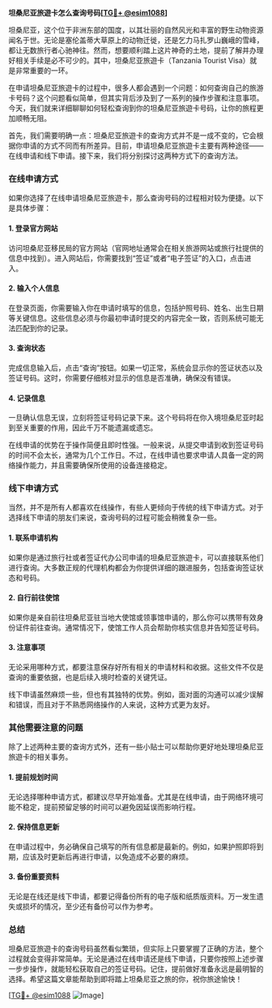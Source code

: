 **坦桑尼亚旅遊卡怎么查询号码[[TG💪+ @esim1088](https://t.me/s/esim1088)]**

坦桑尼亚，这个位于非洲东部的国度，以其壮丽的自然风光和丰富的野生动物资源闻名于世。无论是塞伦盖蒂大草原上的动物迁徙，还是乞力马扎罗山巍峨的雪峰，都让无数旅行者心驰神往。然而，想要顺利踏上这片神奇的土地，提前了解并办理好相关手续是必不可少的。其中，坦桑尼亚旅遊卡（Tanzania Tourist Visa）就是非常重要的一环。

在申请坦桑尼亚旅遊卡的过程中，很多人都会遇到一个问题：如何查询自己的旅游卡号码？这个问题看似简单，但其实背后涉及到了一系列的操作步骤和注意事项。今天，我们就来详细聊聊如何轻松查询到你的坦桑尼亚旅遊卡号码，让你的旅程更加顺畅无阻。

首先，我们需要明确一点：坦桑尼亚旅遊卡的查询方式并不是一成不变的，它会根据你申请的方式不同而有所差异。目前，申请坦桑尼亚旅遊卡主要有两种途径——在线申请和线下申请。接下来，我们将分别探讨这两种方式下的查询方法。

### **在线申请方式**

如果你选择了在线申请坦桑尼亚旅遊卡，那么查询号码的过程相对较为便捷。以下是具体步骤：

#### **1. 登录官方网站**
访问坦桑尼亚移民局的官方网站（官网地址通常会在相关旅游网站或旅行社提供的信息中找到）。进入网站后，你需要找到“签证”或者“电子签证”的入口，点击进入。

#### **2. 输入个人信息**
在登录页面，你需要输入你在申请时填写的信息，包括护照号码、姓名、出生日期等关键信息。这些信息必须与你最初申请时提交的内容完全一致，否则系统可能无法匹配到你的记录。

#### **3. 查询状态**
完成信息输入后，点击“查询”按钮。如果一切正常，系统会显示你的签证状态以及签证号码。这时，你需要仔细核对显示的信息是否准确，确保没有错误。

#### **4. 记录信息**
一旦确认信息无误，立刻将签证号码记录下来。这个号码将在你入境坦桑尼亚时起到至关重要的作用，因此千万不能遗漏或遗忘。

在线申请的优势在于操作简便且即时性强。一般来说，从提交申请到收到签证号码的时间不会太长，通常为几个工作日。不过，在线申请也要求申请人具备一定的网络操作能力，并且需要确保所使用的设备连接稳定。

### **线下申请方式**

当然，并不是所有人都喜欢在线操作，有些人更倾向于传统的线下申请方式。对于选择线下申请的朋友们来说，查询号码的过程可能会稍微复杂一些。

#### **1. 联系申请机构**
如果你是通过旅行社或者签证代办公司申请的坦桑尼亚旅遊卡，可以直接联系他们进行查询。大多数正规的代理机构都会为你提供详细的跟进服务，包括查询签证状态和号码。

#### **2. 自行前往使馆**
如果你是亲自前往坦桑尼亚驻当地大使馆或领事馆申请的，那么你可以携带有效身份证件前往查询。通常情况下，使馆工作人员会帮助你核实信息并告知签证号码。

#### **3. 注意事项**
无论采用哪种方式，都要注意保存好所有相关的申请材料和收据。这些文件不仅是查询的重要依据，也是后续入境时检查的关键凭证。

线下申请虽然麻烦一些，但也有其独特的优势。例如，面对面的沟通可以减少误解和错误，而且对于不熟悉网络操作的人来说，这种方式更为友好。

### **其他需要注意的问题**

除了上述两种主要的查询方式外，还有一些小贴士可以帮助你更好地处理坦桑尼亚旅遊卡的相关事务。

#### **1. 提前规划时间**
无论选择哪种申请方式，都建议尽早开始准备。尤其是在线申请，由于网络环境可能不稳定，提前预留足够的时间可以避免因延误而影响行程。

#### **2. 保持信息更新**
在申请过程中，务必确保自己填写的所有信息都是最新的。例如，如果护照即将到期，应该及时更新后再进行申请，以免造成不必要的麻烦。

#### **3. 备份重要资料**
无论是在线还是线下申请，都要记得备份所有的电子版和纸质版资料。万一发生遗失或损坏的情况，至少还有备份可以作为参考。

### **总结**

坦桑尼亚旅遊卡的查询号码虽然看似繁琐，但实际上只要掌握了正确的方法，整个过程就会变得非常简单。无论是通过在线申请还是线下申请，只要你按照上述步骤一步步操作，就能轻松获取自己的签证号码。记住，提前做好准备永远是最明智的选择。希望这篇文章能帮助到即将踏上坦桑尼亚之旅的你，祝你旅途愉快！

[[TG💪+ @esim1088](https://t.me/s/esim1088) ![Image](https://i.postimg.cc/4NQfJmqS/Snipaste-2025-05-13-00-14-12.png)]